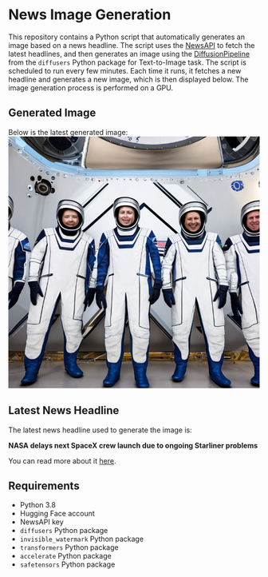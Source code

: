 # News Image Generation
This repository contains a Python script that automatically generates an image based on a news headline. The script uses the [NewsAPI](https://newsapi.org/) to fetch the latest headlines, and then generates an image using the [DiffusionPipeline](https://github.com/huggingface/diffusers) from the `diffusers` Python package for Text-to-Image task.
The script is scheduled to run every few minutes. Each time it runs, it fetches a new headline and generates a new image, which is then displayed below. The image generation process is performed on a GPU.

## Generated Image
Below is the latest generated image:
![Generated Image](image.png)

## Latest News Headline
The latest news headline used to generate the image is:

**NASA delays next SpaceX crew launch due to ongoing Starliner problems**

You can read more about it [here](https://news.google.com/rss/articles/CBMiwAFBVV95cUxPN0ttQWZjUDBGQ01kSkZTam9VUFBaeW5tNFZlUmdPZnJSYlpIdmZtcGFvRlhsdjItNWFObF95eUJiTVdmSFpRVmpocmk1YTJEbGItV1VUSGFSMnQ3SmlOX0lJX0tsVFJETDlZb0N5ejI5Y05DVW1iY19LMjRDRnlCVjFGVEhyNFpaS0llejJjSzF4MDZBVXVDZERDOWZpYndUTlRqdlRXckVHMnpEZl94MXNnZTFCZDNDRzFRX0dRbUk?oc=5).

## Requirements
- Python 3.8
- Hugging Face account
- NewsAPI key
- `diffusers` Python package
- `invisible_watermark` Python package
- `transformers` Python package
- `accelerate` Python package
- `safetensors` Python package
